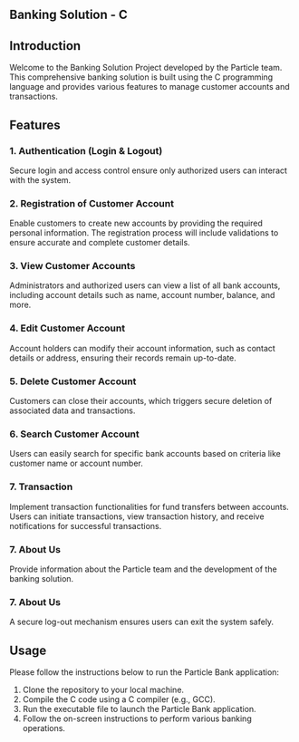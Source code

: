 
## Banking Solution - C

## Introduction

Welcome to the Banking Solution Project developed by the Particle team. This comprehensive banking solution is built using the C programming language and provides various features to manage customer accounts and transactions.

## Features

### 1. Authentication (Login & Logout)

Secure login and access control ensure only authorized users can interact with the system.

### 2. Registration of Customer Account

Enable customers to create new accounts by providing the required personal information. The registration process will include validations to ensure accurate and complete customer details.

### 3. View Customer Accounts

Administrators and authorized users can view a list of all bank accounts, including account details such as name, account number, balance, and more.

### 4. Edit Customer Account

Account holders can modify their account information, such as contact details or address, ensuring their records remain up-to-date.

### 5. Delete Customer Account

Customers can close their accounts, which triggers secure deletion of associated data and transactions.

### 6. Search Customer Account

Users can easily search for specific bank accounts based on criteria like customer name or account number.

### 7. Transaction

Implement transaction functionalities for fund transfers between accounts. Users can initiate transactions, view transaction history, and receive notifications for successful transactions.

### 7. About Us

Provide information about the Particle team and the development of the banking solution.

### 7. About Us

A secure log-out mechanism ensures users can exit the system safely.

## Usage

Please follow the instructions below to run the Particle Bank application:

1. Clone the repository to your local machine.
2. Compile the C code using a C compiler (e.g., GCC).
3. Run the executable file to launch the Particle Bank application.
4. Follow the on-screen instructions to perform various banking operations.
